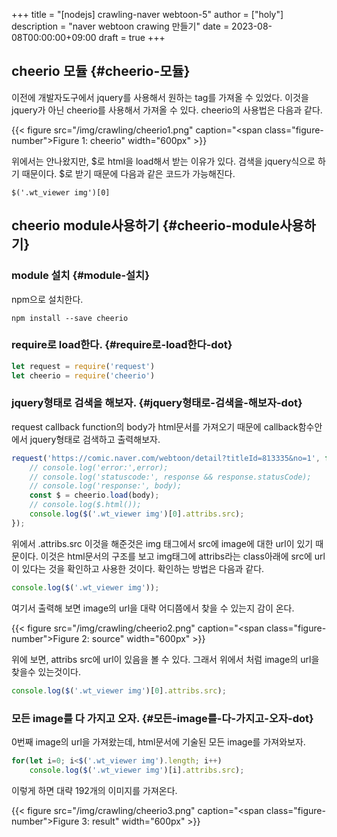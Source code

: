 +++
title = "[nodejs] crawling-naver webtoon-5"
author = ["holy"]
description = "naver webtoon crawing 만들기"
date = 2023-08-08T00:00:00+09:00
draft = true
+++

## cheerio 모듈 {#cheerio-모듈}

이전에 개발자도구에서 jquery를 사용해서 원하는 tag를 가져올 수
있었다. 이것을 jquery가 아닌 cheerio를 사용해서 가져올 수
있다. cheerio의 사용법은 다음과 같다.

<a id="figure--cheerio"></a>

{{< figure src="/img/crawling/cheerio1.png" caption="<span class=\"figure-number\">Figure 1: </span>cheerio" width="600px" >}}

위에서는 안나왔지만, $로 html을 load해서 받는 이유가 있다. 검색을
jquery식으로 하기 때문이다. $로 받기 때문에 다음과 같은 코드가
가능해진다.

```text
$('.wt_viewer img')[0]
```


## cheerio module사용하기 {#cheerio-module사용하기}


### module 설치 {#module-설치}

npm으로 설치한다.

```text
npm install --save cheerio
```


### require로 load한다. {#require로-load한다-dot}

```js
let request = require('request')
let cheerio = require('cheerio')


```


### jquery형태로 검색을 해보자. {#jquery형태로-검색을-해보자-dot}

request callback function의 body가 html문서를 가져오기 때문에
callback함수안에서 jquery형태로 검색하고 출력해보자.

```js
request('https://comic.naver.com/webtoon/detail?titleId=813335&no=1', function(error, response,body){
    // console.log('error:',error);
    // console.log('statuscode:', response && response.statusCode);
    // console.log('response:', body);
    const $ = cheerio.load(body);
    // console.log($.html());
    console.log($('.wt_viewer img')[0].attribs.src);
});

```

위에서 .attribs.src 이것을 해준것은 img 태그에서 src에 image에 대한
url이 있기 때문이다. 이것은 html문서의 구조를 보고 img태그에
attribs라는 class아래에 src에 url이 있다는 것을 확인하고 사용한
것이다. 확인하는 방법은 다음과 같다.

```js
console.log($('.wt_viewer img'));
```

여기서 출력해 보면 image의 url을 대략 어디쯤에서 찾을 수 있는지 감이 온다.

<a id="figure--source"></a>

{{< figure src="/img/crawling/cheerio2.png" caption="<span class=\"figure-number\">Figure 2: </span>source" width="600px" >}}

위에 보면, attribs src에 url이 있음을 볼 수 있다. 그래서 위에서 처럼
image의 url을 찾을수 있는것이다.

```js
console.log($('.wt_viewer img')[0].attribs.src);
```


### 모든 image를 다 가지고 오자. {#모든-image를-다-가지고-오자-dot}

0번째 image의 url을 가져왔는데, html문서에 기술된 모든 image를
가져와보자.

```js
for(let i=0; i<$('.wt_viewer img').length; i++)
    console.log($('.wt_viewer img')[i].attribs.src);
```

이렇게 하면 대략 192개의 이미지를 가져온다.

<a id="figure--result"></a>

{{< figure src="/img/crawling/cheerio3.png" caption="<span class=\"figure-number\">Figure 3: </span>result" width="600px" >}}
